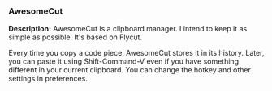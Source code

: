 ### AwesomeCut
**Description:**
AwesomeCut is a clipboard manager. I intend to keep it as simple as possible. It's based on Flycut.

Every time you copy a code piece, AwesomeCut stores it in its history. Later, you can paste it using Shift-Command-V even if you have something different in your current clipboard. You can change the hotkey and other settings in preferences.

